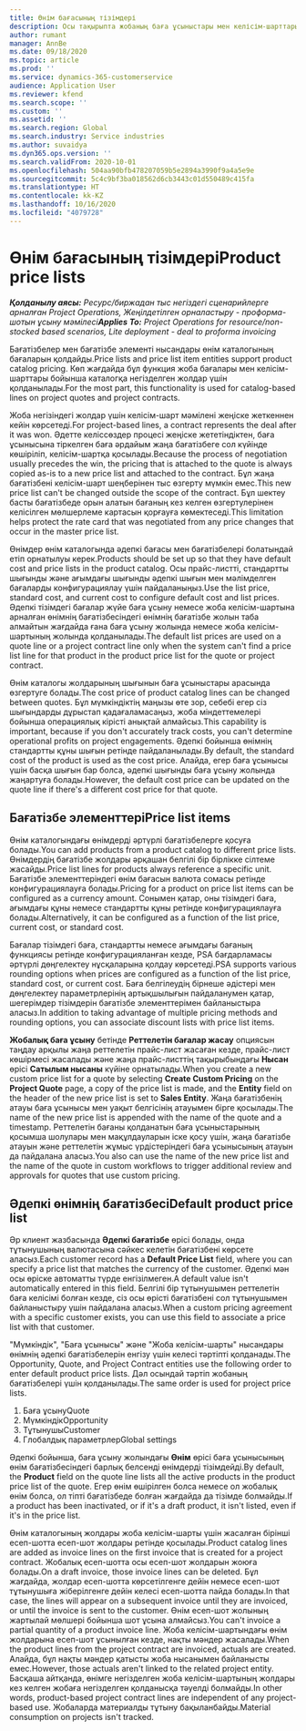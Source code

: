 ```yaml
---
title: Өнім бағасының тізімдері
description: Осы тақырыпта жобаның баға ұсыныстары мен келісім-шарттары үшін пайдаланылатын каталог бағасындағы прайс-листтер туралы ақпарат ұсынылған.
author: rumant
manager: AnnBe
ms.date: 09/18/2020
ms.topic: article
ms.prod: ''
ms.service: dynamics-365-customerservice
audience: Application User
ms.reviewer: kfend
ms.search.scope: ''
ms.custom: ''
ms.assetid: ''
ms.search.region: Global
ms.search.industry: Service industries
ms.author: suvaidya
ms.dyn365.ops.version: ''
ms.search.validFrom: 2020-10-01
ms.openlocfilehash: 504aa90bfb478207059b5e2894a3990f9a4a5e9e
ms.sourcegitcommit: 5c4c9bf3ba018562d6cb3443c01d550489c415fa
ms.translationtype: HT
ms.contentlocale: kk-KZ
ms.lasthandoff: 10/16/2020
ms.locfileid: "4079728"
---
```

# <a name="product-price-lists"></a><span data-ttu-id="3f9e3-103">Өнім бағасының тізімдері</span><span class="sxs-lookup"><span data-stu-id="3f9e3-103">Product price lists</span></span>

<span data-ttu-id="3f9e3-104">_**Қолданылу аясы:** Ресурс/биржадан тыс негіздегі сценарийлерге арналған Project Operations, Жеңілдетілген орналастыру - проформа-шотын ұсыну мәмілесі_</span><span class="sxs-lookup"><span data-stu-id="3f9e3-104">_**Applies To:** Project Operations for resource/non-stocked based scenarios, Lite deployment - deal to proforma invoicing_</span></span>

<span data-ttu-id="3f9e3-105">Бағатізбелер мен бағатізбе элементі нысандары өнім каталогының бағаларын қолдайды.</span><span class="sxs-lookup"><span data-stu-id="3f9e3-105">Price lists and price list item entities support product catalog pricing.</span></span> <span data-ttu-id="3f9e3-106">Көп жағдайда бұл функция жоба бағалары мен келісім-шарттары бойынша каталогқа негізделген жолдар үшін қолданылады.</span><span class="sxs-lookup"><span data-stu-id="3f9e3-106">For the most part, this functionality is used for catalog-based lines on project quotes and project contracts.</span></span>

<span data-ttu-id="3f9e3-107">Жоба негізіндегі жолдар үшін келісім-шарт мәмілені жеңіске жеткеннен кейін көрсетеді.</span><span class="sxs-lookup"><span data-stu-id="3f9e3-107">For project-based lines, a contract represents the deal after it was won.</span></span> <span data-ttu-id="3f9e3-108">Әдетте келіссөздер процесі жеңіске жететіндіктен, баға ұсынысына тіркелген баға әрдайым жаңа бағатізбеге сол күйінде көшіріліп, келісім-шартқа қосылады.</span><span class="sxs-lookup"><span data-stu-id="3f9e3-108">Because the process of negotiation usually precedes the win, the pricing that is attached to the quote is always copied as-is to a new price list and attached to the contract.</span></span> <span data-ttu-id="3f9e3-109">Бұл жаңа бағатізбені келісім-шарт шеңберінен тыс өзгерту мүмкін емес.</span><span class="sxs-lookup"><span data-stu-id="3f9e3-109">This new price list can't be changed outside the scope of the contract.</span></span> <span data-ttu-id="3f9e3-110">Бұл шектеу басты бағатізбеде орын алатын бағаның кез келген өзгертулерінен келісілген мөлшерлеме картасын қорғауға көмектеседі.</span><span class="sxs-lookup"><span data-stu-id="3f9e3-110">This limitation helps protect the rate card that was negotiated from any price changes that occur in the master price list.</span></span>

<span data-ttu-id="3f9e3-111">Өнімдер өнім каталогында әдепкі бағасы мен бағатізбелері болатындай етіп орнатылуы керек.</span><span class="sxs-lookup"><span data-stu-id="3f9e3-111">Products should be set up so that they have default cost and price lists in the product catalog.</span></span> <span data-ttu-id="3f9e3-112">Осы прайс-листті, стандартты шығынды және ағымдағы шығынды әдепкі шығын мен мәлімделген бағаларды конфигурациялау үшін пайдаланыңыз.</span><span class="sxs-lookup"><span data-stu-id="3f9e3-112">Use the list price, standard cost, and current cost to configure default cost and list prices.</span></span> <span data-ttu-id="3f9e3-113">Әдепкі тізімдегі бағалар жүйе баға ұсыну немесе жоба келісім-шартына арналған өнімнің бағатізбесіндегі өнімнің бағатізбе жолын таба алмайтын жағдайда ғана баға ұсыну жолында немесе жоба келісім-шартының жолында қолданылады.</span><span class="sxs-lookup"><span data-stu-id="3f9e3-113">The default list prices are used on a quote line or a project contract line only when the system can't find a price list line for that product in the product price list for the quote or project contract.</span></span>

<span data-ttu-id="3f9e3-114">Өнім каталогы жолдарының шығынын баға ұсыныстары арасында өзгертуге болады.</span><span class="sxs-lookup"><span data-stu-id="3f9e3-114">The cost price of product catalog lines can be changed between quotes.</span></span> <span data-ttu-id="3f9e3-115">Бұл мүмкіндіктің маңызы өте зор, себебі егер сіз шығындарды дұрыстап қадағаламасаңыз, жоба міндеттемелері бойынша операциялық кірісті анықтай алмайсыз.</span><span class="sxs-lookup"><span data-stu-id="3f9e3-115">This capability is important, because if you don't accurately track costs, you can't determine operational profits on project engagements.</span></span> <span data-ttu-id="3f9e3-116">Әдепкі бойынша өнімнің стандартты құны шығын ретінде пайдаланылады.</span><span class="sxs-lookup"><span data-stu-id="3f9e3-116">By default, the standard cost of the product is used as the cost price.</span></span> <span data-ttu-id="3f9e3-117">Алайда, егер баға ұсынысы үшін басқа шығын бар болса, әдепкі шығынды баға ұсыну жолында жаңартуға болады.</span><span class="sxs-lookup"><span data-stu-id="3f9e3-117">However, the default cost price can be updated on the quote line if there's a different cost price for that quote.</span></span>

## <a name="price-list-items"></a><span data-ttu-id="3f9e3-118">Бағатізбе элементтері</span><span class="sxs-lookup"><span data-stu-id="3f9e3-118">Price list items</span></span>

<span data-ttu-id="3f9e3-119">Өнім каталогындағы өнімдерді әртүрлі бағатізбелерге қосуға болады.</span><span class="sxs-lookup"><span data-stu-id="3f9e3-119">You can add products from a product catalog to different price lists.</span></span> <span data-ttu-id="3f9e3-120">Өнімдердің бағатізбе жолдары әрқашан белгілі бір бірлікке сілтеме жасайды.</span><span class="sxs-lookup"><span data-stu-id="3f9e3-120">Price list lines for products always reference a specific unit.</span></span> <span data-ttu-id="3f9e3-121">Бағатізбе элементтеріндегі өнім бағасын валюта сомасы ретінде конфигурациялауға болады.</span><span class="sxs-lookup"><span data-stu-id="3f9e3-121">Pricing for a product on price list items can be configured as a currency amount.</span></span> <span data-ttu-id="3f9e3-122">Сонымен қатар, оны тізімдегі баға, ағымдағы құны немесе стандартты құны ретінде конфигурациялауға болады.</span><span class="sxs-lookup"><span data-stu-id="3f9e3-122">Alternatively, it can be configured as a function of the list price, current cost, or standard cost.</span></span>

<span data-ttu-id="3f9e3-123">Бағалар тізімдегі баға, стандартты немесе ағымдағы бағаның функциясы ретінде конфигурацияланған кезде, PSA бағдарламасы әртүрлі дөңгелектеу нұсқаларына қолдау көрсетеді.</span><span class="sxs-lookup"><span data-stu-id="3f9e3-123">PSA supports various rounding options when prices are configured as a function of the list price, standard cost, or current cost.</span></span> <span data-ttu-id="3f9e3-124">Баға белгілеудің бірнеше әдістері мен дөңгелектеу параметрлерінің артықшылығын пайдаланумен қатар, шегерімдер тізімдерін бағатізбе элементтерімен байланыстыра аласыз.</span><span class="sxs-lookup"><span data-stu-id="3f9e3-124">In addition to taking advantage of multiple pricing methods and rounding options, you can associate discount lists with price list items.</span></span> 

<span data-ttu-id="3f9e3-125">**Жобалық баға ұсыну** бетінде **Реттелетін бағалар жасау** опциясын таңдау арқылы жаңа реттелетін прайс-лист жасаған кезде, прайс-лист көшірмесі жасалады және жаңа прайс-листтің тақырыбындағы **Нысан** өрісі **Сатылым нысаны** күйіне орнатылады.</span><span class="sxs-lookup"><span data-stu-id="3f9e3-125">When you create a new custom price list for a quote by selecting **Create Custom Pricing** on the **Project Quote** page, a copy of the price list is made, and the **Entity** field on the header of the new price list is set to **Sales Entity**.</span></span> <span data-ttu-id="3f9e3-126">Жаңа бағатізбенің атауы баға ұсынысы мен уақыт белгісінің атауымен бірге қосылады.</span><span class="sxs-lookup"><span data-stu-id="3f9e3-126">The name of the new price list is appended with the name of the quote and a timestamp.</span></span> <span data-ttu-id="3f9e3-127">Реттелетін бағаны қолданатын баға ұсыныстарының қосымша шолулары мен мақұлдауларын іске қосу үшін, жаңа бағатізбе атауын және реттелетін жұмыс үрдістеріндегі баға ұсынысының атауын да пайдалана аласыз.</span><span class="sxs-lookup"><span data-stu-id="3f9e3-127">You also can use the name of the new price list and the name of the quote in custom workflows to trigger additional review and approvals for quotes that use custom pricing.</span></span>

 
## <a name="default-product-price-list"></a><span data-ttu-id="3f9e3-128">Әдепкі өнімнің бағатізбесі</span><span class="sxs-lookup"><span data-stu-id="3f9e3-128">Default product price list</span></span>
<span data-ttu-id="3f9e3-129">Әр клиент жазбасында **Әдепкі бағатізбе** өрісі болады, онда тұтынушының валютасына сәйкес келетін бағатізбені көрсете аласыз.</span><span class="sxs-lookup"><span data-stu-id="3f9e3-129">Each customer record has a **Default Price List** field, where you can specify a price list that matches the currency of the customer.</span></span> <span data-ttu-id="3f9e3-130">Әдепкі мән осы өріске автоматты түрде енгізілмеген.</span><span class="sxs-lookup"><span data-stu-id="3f9e3-130">A default value isn't automatically entered in this field.</span></span> <span data-ttu-id="3f9e3-131">Белгілі бір тұтынушымен реттелетін баға келісімі болған кезде, сіз осы өрісті бағатізбені сол тұтынушымен байланыстыру үшін пайдалана аласыз.</span><span class="sxs-lookup"><span data-stu-id="3f9e3-131">When a custom pricing agreement with a specific customer exists, you can use this field to associate a price list with that customer.</span></span>

<span data-ttu-id="3f9e3-132">"Мүмкіндік", "Баға ұсынысы" және "Жоба келісім-шарты" нысандары өнімнің әдепкі бағатізбелерін енгізу үшін келесі тәртіпті қолданады.</span><span class="sxs-lookup"><span data-stu-id="3f9e3-132">The Opportunity, Quote, and Project Contract entities use the following order to enter default product price lists.</span></span> <span data-ttu-id="3f9e3-133">Дәл осындай тәртіп жобаның бағатізбелері үшін қолданылады.</span><span class="sxs-lookup"><span data-stu-id="3f9e3-133">The same order is used for project price lists.</span></span>

1.  <span data-ttu-id="3f9e3-134">Баға ұсыну</span><span class="sxs-lookup"><span data-stu-id="3f9e3-134">Quote</span></span>
2.  <span data-ttu-id="3f9e3-135">Мүмкіндік</span><span class="sxs-lookup"><span data-stu-id="3f9e3-135">Opportunity</span></span>
3.  <span data-ttu-id="3f9e3-136">Тұтынушы</span><span class="sxs-lookup"><span data-stu-id="3f9e3-136">Customer</span></span>
4.  <span data-ttu-id="3f9e3-137">Глобалдық параметрлер</span><span class="sxs-lookup"><span data-stu-id="3f9e3-137">Global settings</span></span> 

<span data-ttu-id="3f9e3-138">Әдепкі бойынша, баға ұсыну жолындағы **Өнім** өрісі баға ұсынысының өнім бағатізбесіндегі барлық белсенді өнімдерді тізімдейді.</span><span class="sxs-lookup"><span data-stu-id="3f9e3-138">By default, the **Product** field on the quote line lists all the active products in the product price list of the quote.</span></span> <span data-ttu-id="3f9e3-139">Егер өнім өшірілген болса немесе ол жобалық өнім болса, ол тіпті бағатізбеде болған жағдайда да тізімде болмайды.</span><span class="sxs-lookup"><span data-stu-id="3f9e3-139">If a product has been inactivated, or if it's a draft product, it isn't listed, even if it's in the price list.</span></span> 

<span data-ttu-id="3f9e3-140">Өнім каталогының жолдары жоба келісім-шарты үшін жасалған бірінші есеп-шотта есеп-шот жолдары ретінде қосылады.</span><span class="sxs-lookup"><span data-stu-id="3f9e3-140">Product catalog lines are added as invoice lines on the first invoice that is created for a project contract.</span></span> <span data-ttu-id="3f9e3-141">Жобалық есеп-шотта осы есеп-шот жолдарын жоюға болады.</span><span class="sxs-lookup"><span data-stu-id="3f9e3-141">On a draft invoice, those invoice lines can be deleted.</span></span> <span data-ttu-id="3f9e3-142">Бұл жағдайда, жолдар есеп-шотта көрсетілгенге дейін немесе есеп-шот тұтынушыға жіберілгенге дейін келесі есеп-шотта пайда болады.</span><span class="sxs-lookup"><span data-stu-id="3f9e3-142">In that case, the lines will appear on a subsequent invoice until they are invoiced, or until the invoice is sent to the customer.</span></span> <span data-ttu-id="3f9e3-143">Өнім есеп-шот жолының жартылай мөлшері бойынша шот ұсына алмайсыз.</span><span class="sxs-lookup"><span data-stu-id="3f9e3-143">You can't invoice a partial quantity of a product invoice line.</span></span> <span data-ttu-id="3f9e3-144">Жоба келісім-шартындағы өнім жолдарына есеп-шот ұсынылған кезде, нақты мәндер жасалады.</span><span class="sxs-lookup"><span data-stu-id="3f9e3-144">When the product lines from the project contract are invoiced, actuals are created.</span></span> <span data-ttu-id="3f9e3-145">Алайда, бұл нақты мәндер қатысты жоба нысанымен байланысты емес.</span><span class="sxs-lookup"><span data-stu-id="3f9e3-145">However, those actuals aren't linked to the related project entity.</span></span> <span data-ttu-id="3f9e3-146">Басқаша айтқанда, өнімге негізделген жоба келісім-шартының жолдары кез келген жобаға негізделген қолданысқа тәуелді болмайды.</span><span class="sxs-lookup"><span data-stu-id="3f9e3-146">In other words, product-based project contract lines are independent of any project-based use.</span></span> <span data-ttu-id="3f9e3-147">Жобаларда материалды тұтыну бақыланбайды.</span><span class="sxs-lookup"><span data-stu-id="3f9e3-147">Material consumption on projects isn't tracked.</span></span>
